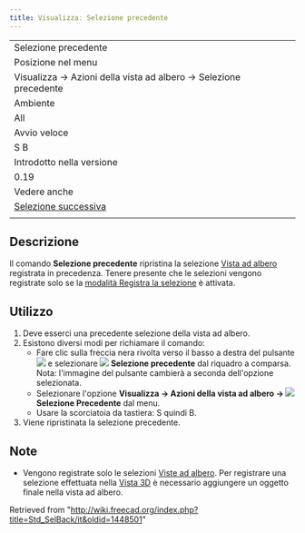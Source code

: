 ```yaml
---
title: Visualizzaː Selezione precedente
---
```

|  |
| --- |
| Selezione precedente |
| Posizione nel menu |
| Visualizza → Azioni della vista ad albero → Selezione precedente |
| Ambiente |
| All |
| Avvio veloce |
| S B |
| Introdotto nella versione |
| 0.19 |
| Vedere anche |
| [Selezione successiva](/Std_SelForward/it "Std SelForward/it") |
|  |

## Descrizione

Il comando **Selezione precedente** ripristina la selezione [Vista ad albero](/Tree_view/it "Tree view/it") registrata in precedenza. Tenere presente che le selezioni vengono registrate solo se la [modalità Registra la selezione](/Std_TreeRecordSelection/it "Std TreeRecordSelection/it") è attivata.

## Utilizzo

1. Deve esserci una precedente selezione della vista ad albero.
2. Esistono diversi modi per richiamare il comando:
   * Fare clic sulla freccia nera rivolta verso il basso a destra del pulsante ![](/images/Std_TreeSyncView.svg) e selezionare **![](/images/Std_SelBack.svg) Selezione precedente** dal riquadro a comparsa. Nota: l'immagine del pulsante cambierà a seconda dell'opzione selezionata.
   * Selezionare l'opzione **Visualizza → Azioni della vista ad albero → ![](/images/Std_SelBack.svg) Selezione Precedente** dal menu.
   * Usare la scorciatoia da tastiera: S quindi B.
3. Viene ripristinata la selezione precedente.

## Note

* Vengono registrate solo le selezioni [Viste ad albero](/Tree_view/it "Tree view/it"). Per registrare una selezione effettuata nella [Vista 3D](/3D_view/it "3D view/it") è necessario aggiungere un oggetto finale nella vista ad albero.

Retrieved from "<http://wiki.freecad.org/index.php?title=Std_SelBack/it&oldid=1448501>"